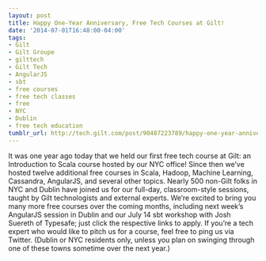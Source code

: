 ```yaml
---
layout: post
title: Happy One-Year Anniversary, Free Tech Courses at Gilt!
date: '2014-07-01T16:48:00-04:00'
tags:
- Gilt
- Gilt Groupe
- gilttech
- Gilt Tech
- AngularJS
- sbt
- free courses
- free tech classes
- free
- NYC
- Dublin
- free tech education
tumblr_url: http://tech.gilt.com/post/90487223789/happy-one-year-anniversary-free-tech-courses-at
---
```



It was one year ago today that we held our first free tech course at Gilt: an Introduction to Scala course hosted by our NYC office! Since then we’ve hosted twelve additional free courses in Scala, Hadoop, Machine Learning, Cassandra, AngularJS, and several other topics. Nearly 500 non-Gilt folks in NYC and Dublin have joined us for our full-day, classroom-style sessions, taught by Gilt technologists and external experts.
We’re excited to bring you many more free courses over the coming months, including next week’s AngularJS session in Dublin and our July 14 sbt workshop with Josh Suereth of Typesafe; just click the respective links to apply.
If you’re a tech expert who would like to pitch us for a course, feel free to ping us via Twitter. (Dublin or NYC residents only, unless you plan on swinging through one of these towns sometime over the next year.)
